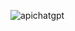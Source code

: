 ![apichatgpt](https://github.com/bilelhichem/ApiChatGpt/assets/101928436/72f7e2c7-d97e-44eb-93d5-752077e4336e)
